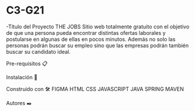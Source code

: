 # C3-G21
-Título del Proyecto THE JOBS
Sitio web totalmente gratuito con el objetivo  de que una persona pueda encontrar distintas ofertas laborales y postularse en algunas de ellas en pocos minutos. 
Además no solo las personas podrán buscar su empleo sino que las empresas podrán también buscar su candidato ideal.

Pre-requisitos 📋

Instalación 🔧
 
 Construido con 🛠️
   FIGMA
   HTML
   CSS
   JAVASCRIPT
   JAVA
   SPRING
   MAVEN
   
Autores ✒️
